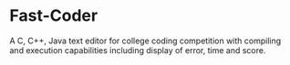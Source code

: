 # Fast-Coder
A C, C++, Java text editor for college coding competition with compiling and execution capabilities including display of error, time and score.

